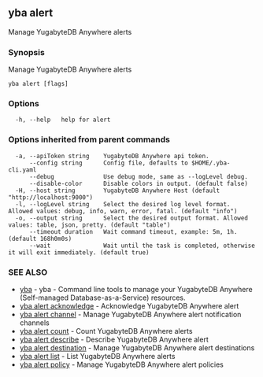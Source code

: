 ## yba alert

Manage YugabyteDB Anywhere alerts

### Synopsis

Manage YugabyteDB Anywhere alerts

```
yba alert [flags]
```

### Options

```
  -h, --help   help for alert
```

### Options inherited from parent commands

```
  -a, --apiToken string    YugabyteDB Anywhere api token.
      --config string      Config file, defaults to $HOME/.yba-cli.yaml
      --debug              Use debug mode, same as --logLevel debug.
      --disable-color      Disable colors in output. (default false)
  -H, --host string        YugabyteDB Anywhere Host (default "http://localhost:9000")
  -l, --logLevel string    Select the desired log level format. Allowed values: debug, info, warn, error, fatal. (default "info")
  -o, --output string      Select the desired output format. Allowed values: table, json, pretty. (default "table")
      --timeout duration   Wait command timeout, example: 5m, 1h. (default 168h0m0s)
      --wait               Wait until the task is completed, otherwise it will exit immediately. (default true)
```

### SEE ALSO

* [yba](yba.md)	 - yba - Command line tools to manage your YugabyteDB Anywhere (Self-managed Database-as-a-Service) resources.
* [yba alert acknowledge](yba_alert_acknowledge.md)	 - Acknowledge YugabyteDB Anywhere alert
* [yba alert channel](yba_alert_channel.md)	 - Manage YugabyteDB Anywhere alert notification channels
* [yba alert count](yba_alert_count.md)	 - Count YugabyteDB Anywhere alerts
* [yba alert describe](yba_alert_describe.md)	 - Describe YugabyteDB Anywhere alert
* [yba alert destination](yba_alert_destination.md)	 - Manage YugabyteDB Anywhere alert destinations
* [yba alert list](yba_alert_list.md)	 - List YugabyteDB Anywhere alerts
* [yba alert policy](yba_alert_policy.md)	 - Manage YugabyteDB Anywhere alert policies

